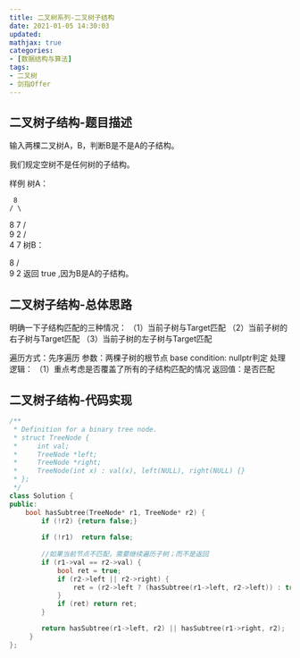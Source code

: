 ```yaml
---
title: 二叉树系列-二叉树子结构
date: 2021-01-05 14:30:03
updated:
mathjax: true
categories:
- [数据结构与算法]
tags: 
- 二叉树
- 剑指Offer
---
```


## 二叉树子结构-题目描述

输入两棵二叉树A，B，判断B是不是A的子结构。

我们规定空树不是任何树的子结构。

样例
树A：

     8
    / \
   8   7
  / \
 9   2
    / \
   4   7
树B：

   8
  / \
 9   2
返回 true ,因为B是A的子结构。

<!-- more -->

## 二叉树子结构-总体思路

明确一下子结构匹配的三种情况：
（1）当前子树与Target匹配
（2）当前子树的右子树与Target匹配
（3）当前子树的左子树与Target匹配

遍历方式：先序遍历
参数：两棵子树的根节点
base condition: nullptr判定
处理逻辑：
（1）重点考虑是否覆盖了所有的子结构匹配的情况
返回值：是否匹配

## 二叉树子结构-代码实现

```cpp
/**
 * Definition for a binary tree node.
 * struct TreeNode {
 *     int val;
 *     TreeNode *left;
 *     TreeNode *right;
 *     TreeNode(int x) : val(x), left(NULL), right(NULL) {}
 * };
 */
class Solution {
public:
    bool hasSubtree(TreeNode* r1, TreeNode* r2) {
        if (!r2) {return false;}
        
        if (!r1)  return false;
        
        //如果当前节点不匹配，需要继续遍历子树；而不是返回
        if (r1->val == r2->val) {
            bool ret = true;
            if (r2->left || r2->right) {
                ret = (r2->left ? (hasSubtree(r1->left, r2->left)) : true) && (r2->right ? hasSubtree(r1->right, r2->right) : true);
            }
            if (ret) return ret;
        }

        return hasSubtree(r1->left, r2) || hasSubtree(r1->right, r2);
     }
};

```
